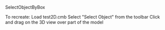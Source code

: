SelectObjectByBox

To recreate:
Load test2D.cmb
Select "Select Object" from the toolbar
Click and drag on the 3D view over part of the model
